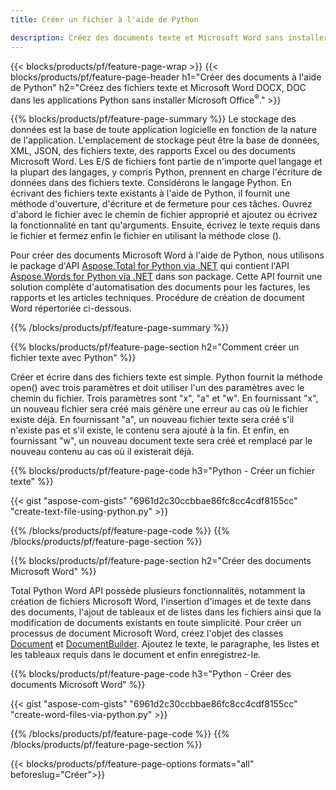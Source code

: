```yaml
---
title: Créer un fichier à l'aide de Python 

description: Créez des documents texte et Microsoft Word sans installer Microsoft Office 
---
```


{{< blocks/products/pf/feature-page-wrap >}}
{{< blocks/products/pf/feature-page-header h1="Créer des documents à l'aide de Python" h2="Créez des fichiers texte et Microsoft Word DOCX, DOC dans les applications Python sans installer Microsoft Office<sup>&reg;</sup>." >}}

{{% blocks/products/pf/feature-page-summary %}}
Le stockage des données est la base de toute application logicielle en fonction de la nature de l'application. L'emplacement de stockage peut être la base de données, XML, JSON, des fichiers texte, des rapports Excel ou des documents Microsoft Word. Les E/S de fichiers font partie de n'importe quel langage et la plupart des langages, y compris Python, prennent en charge l'écriture de données dans des fichiers texte. Considérons le langage Python. En écrivant des fichiers texte existants à l'aide de Python, il fournit une méthode d'ouverture, d'écriture et de fermeture pour ces tâches. Ouvrez d'abord le fichier avec le chemin de fichier approprié et ajoutez ou écrivez la fonctionnalité en tant qu'arguments. Ensuite, écrivez le texte requis dans le fichier et fermez enfin le fichier en utilisant la méthode close (). 

Pour créer des documents Microsoft Word à l'aide de Python, nous utilisons le package d'API [Aspose.Total for Python via .NET](https://products.aspose.com/total/python-net/) qui contient l'API [Aspose.Words for Python via .NET](https://products.aspose.com/words/python-net/) dans son package. Cette API fournit une solution complète d'automatisation des documents pour les factures, les rapports et les articles techniques. Procédure de création de document Word répertoriée ci-dessous.

{{% /blocks/products/pf/feature-page-summary  %}}

{{% blocks/products/pf/feature-page-section  h2="Comment créer un fichier texte avec Python" %}}

Créer et écrire dans des fichiers texte est simple. Python fournit la méthode open() avec trois paramètres et doit utiliser l'un des paramètres avec le chemin du fichier. Trois paramètres sont "x", "a" et "w". En fournissant "x", un nouveau fichier sera créé mais génère une erreur au cas où le fichier existe déjà. En fournissant "a", un nouveau fichier texte sera créé s'il n'existe pas et s'il existe, le contenu sera ajouté à la fin. Et enfin, en fournissant "w", un nouveau document texte sera créé et remplacé par le nouveau contenu au cas où il existerait déjà.

{{% blocks/products/pf/feature-page-code h3="Python - Créer un fichier texte" %}}

{{< gist "aspose-com-gists" "6961d2c30ccbbae86fc8cc4cdf8155cc" "create-text-file-using-python.py" >}}

{{% /blocks/products/pf/feature-page-code  %}}
{{% /blocks/products/pf/feature-page-section %}}

{{% blocks/products/pf/feature-page-section  h2="Créer des documents Microsoft Word" %}}

Total Python Word API possède plusieurs fonctionnalités, notamment la création de fichiers Microsoft Word, l'insertion d'images et de texte dans des documents, l'ajout de tableaux et de listes dans les fichiers ainsi que la modification de documents existants en toute simplicité. Pour créer un processus de document Microsoft Word, créez l'objet des classes [Document](https://reference.aspose.com/words/python-net/aspose.words/document/) et [DocumentBuilder](https://reference.aspose.com/words/python-net/aspose.words/documentbuilder/). Ajoutez le texte, le paragraphe, les listes et les tableaux requis dans le document et enfin enregistrez-le.

{{% blocks/products/pf/feature-page-code h3="Python - Créer des documents Microsoft Word" %}}

{{< gist "aspose-com-gists" "6961d2c30ccbbae86fc8cc4cdf8155cc" "create-word-files-via-python.py" >}}

{{% /blocks/products/pf/feature-page-code  %}}
{{% /blocks/products/pf/feature-page-section %}}

{{< blocks/products/pf/feature-page-options formats="all" beforeslug="Créer">}}